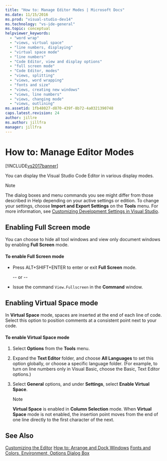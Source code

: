 ```yaml
---
title: "How to: Manage Editor Modes | Microsoft Docs"
ms.date: 11/15/2016
ms.prod: "visual-studio-dev14"
ms.technology: "vs-ide-general"
ms.topic: conceptual
helpviewer_keywords:
  - "word wrap"
  - "views, virtual space"
  - "line numbers, displaying"
  - "virtual space mode"
  - "line numbers"
  - "Code Editor, view and display options"
  - "full screen mode"
  - "Code Editor, modes"
  - "views, splitting"
  - "views, word wrapping"
  - "fonts and size"
  - "views, creating new windows"
  - "views, line numbers"
  - "views, changing mode"
  - "views, outlining"
ms.assetid: 1fb48027-d870-439f-8b72-4a0321390748
caps.latest.revision: 24
author: jillre
ms.author: jillfra
manager: jillfra
---
```

# How to: Manage Editor Modes
[!INCLUDE[vs2017banner](../includes/vs2017banner.md)]

You can display the Visual Studio Code Editor in various display modes.

> [!NOTE]
> The dialog boxes and menu commands you see might differ from those described in Help depending on your active settings or edition. To change your settings, choose **Import and Export Settings** on the **Tools** menu. For more information, see [Customizing Development Settings in Visual Studio](https://msdn.microsoft.com/22c4debb-4e31-47a8-8f19-16f328d7dcd3).

## Enabling Full Screen mode
 You can choose to hide all tool windows and view only document windows by enabling **Full Screen** mode.

#### To enable Full Screen mode

- Press ALT+SHIFT+ENTER to enter or exit **Full Screen** mode.

     -- or --

- Issue the command `View.Fullscreen` in the **Command** window.

## Enabling Virtual Space mode
 In **Virtual Space** mode, spaces are inserted at the end of each line of code. Select this option to position comments at a consistent point next to your code.

#### To enable Virtual Space mode

1. Select **Options** from the **Tools** menu.

2. Expand the **Text Editor** folder, and choose **All Languages** to set this option globally, or choose a specific language folder. (For example, to turn on line numbers only in Visual Basic, choose the Basic, Text Editor options.)

3. Select **General** options, and under **Settings**, select **Enable Virtual Space**.

    > [!NOTE]
    > **Virtual Space** is enabled in **Column Selection** mode. When **Virtual Space** mode is not enabled, the insertion point moves from the end of one line directly to the first character of the next.

## See Also
 [Customizing the Editor](../ide/customizing-the-editor.md)
 [How to: Arrange and Dock Windows](../misc/how-to-arrange-and-dock-windows.md)
 [Fonts and Colors, Environment, Options Dialog Box](../ide/reference/fonts-and-colors-environment-options-dialog-box.md)
